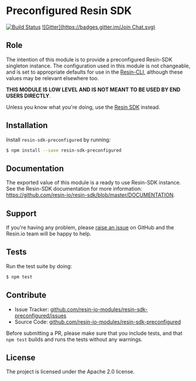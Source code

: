 Preconfigured Resin SDK
=========

[![Build Status](https://travis-ci.org/resin-io-modules/resin-sdk-preconfigured.svg?branch=master)](https://travis-ci.org/resin-io-modules/resin-sdk-preconfigured)
[![Gitter](https://badges.gitter.im/Join Chat.svg)](https://gitter.im/resin-io/chat)

Role
----

The intention of this module is to provide a preconfigured Resin-SDK singleton instance. The configuration used in this module is not changeable, and is set to appropriate defaults for use in the [Resin-CLI](https://github.com/resin-io/resin-sdk), although these values may be relevant elsewhere too.

**THIS MODULE IS LOW LEVEL AND IS NOT MEANT TO BE USED BY END USERS DIRECTLY**.

Unless you know what you're doing, use the [Resin SDK](https://github.com/resin-io/resin-sdk) instead.

Installation
------------

Install `resin-sdk-preconfigured` by running:

```sh
$ npm install --save resin-sdk-preconfigured
```

Documentation
-------------

The exported value of this module is a ready to use Resin-SDK instance. See the Resin-SDK documentation for more information: https://github.com/resin-io/resin-sdk/blob/master/DOCUMENTATION.

Support
-------

If you're having any problem, please [raise an issue](https://github.com/resin-io-modules/resin-sdk-preconfigured/issues/new) on GitHub and the Resin.io team will be happy to help.

Tests
-----

Run the test suite by doing:

```sh
$ npm test
```

Contribute
----------

- Issue Tracker: [github.com/resin-io-modules/resin-sdk-preconfigured/issues](https://github.com/resin-io-modules/resin-sdk-preconfigured/issues)
- Source Code: [github.com/resin-io-modules/resin-sdk-preconfigured](https://github.com/resin-io-modules/resin-sdk-preconfigured)

Before submitting a PR, please make sure that you include tests, and that `npm test` builds and runs the tests without any warnings.

License
-------

The project is licensed under the Apache 2.0 license.

